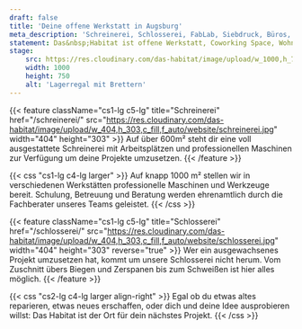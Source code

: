 ```yaml
---
draft: false
title: 'Deine offene Werkstatt in Augsburg'
meta_description: 'Schreinerei, Schlosserei, FabLab, Siebdruck, Büros, Coworking und mehr auf über 1000 m². Lebensraum für deine Projekte.'
statement: Das&nbsp;Habitat ist offene Werkstatt, Coworking Space, Wohnzimmer für Macher, und Lebensraum für Visionäre, ein Zuhause für alle. Das&nbsp;Habitat ist der Ort an dem alles möglich wird.
stage:
    src: https://res.cloudinary.com/das-habitat/image/upload/w_1000,h_750,c_fill,f_auto/website/start.jpg
    width: 1000
    height: 750
    alt: 'Lagerregal mit Brettern'
---
```


{{< feature className="cs1-lg c5-lg" title="Schreinerei" href="/schreinerei/" src="https://res.cloudinary.com/das-habitat/image/upload/w_404,h_303,c_fill,f_auto/website/schreinerei.jpg" width="404" height="303" >}}
Auf über 600m² steht dir eine voll ausgestattete Schreinerei mit Arbeitsplätzen und professionellen Maschinen zur Verfügung um deine Projekte umzusetzen.
{{< /feature >}}

{{< css "cs1-lg c4-lg larger" >}}
Auf knapp 1000 m² stellen wir in verschiedenen Werkstätten professionelle Maschinen und Werkzeuge bereit. Schulung, Betreuung und Beratung werden ehrenamtlich durch die Fachberater unseres Teams geleistet.
{{< /css >}}

{{< feature className="cs1-lg c5-lg" title="Schlosserei" href="/schlosserei/" src="https://res.cloudinary.com/das-habitat/image/upload/w_404,h_303,c_fill,f_auto/website/schlosserei.jpg" width="404" height="303" reverse="true" >}}
Wer ein ausgewachsenes Projekt umzusetzen hat, kommt um unsere Schlosserei nicht herum. Vom Zuschnitt übers Biegen und Zerspanen bis zum Schweißen ist hier alles möglich.
{{< /feature >}}

{{< css "cs2-lg c4-lg larger align-right" >}}
Egal ob du etwas altes reparieren, etwas neues erschaffen, oder dich und deine Idee ausprobieren willst: Das Habitat ist der Ort für dein nächstes Projekt.
{{< /css >}}
